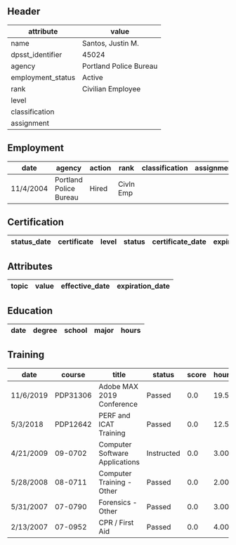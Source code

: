 ## Header
| attribute | value |
| --------- | ----- |
| name | Santos, Justin M. |
| dpsst_identifier | 45024 |
| agency | Portland Police Bureau |
| employment_status | Active |
| rank | Civilian Employee |
| level |  |
| classification |  |
| assignment |  |
## Employment
| date | agency | action | rank | classification | assignment |
| ---- | ------ | ------ | ---- | -------------- | ---------- |
| 11/4/2004 | Portland Police Bureau | Hired | Civln Emp |  |  |
## Certification
| status_date | certificate | level | status | certificate_date | expiration_date | probation_date |
| ----------- | ----------- | ----- | ------ | ---------------- | --------------- | -------------- |
## Attributes
| topic | value | effective_date | expiration_date |
| ----- | ----- | -------------- | --------------- |
## Education
| date | degree | school | major | hours |
| ---- | ------ | ------ | ----- | ----- |
## Training
| date | course | title | status | score | hours |
| ---- | ------ | ----- | ------ | ----- | ----- |
| 11/6/2019 | PDP31306 | Adobe MAX 2019 Conference | Passed | 0.0 | 19.50 |
| 5/3/2018 | PDP12642 | PERF and ICAT Training | Passed | 0.0 | 12.50 |
| 4/21/2009 | 09-0702 | Computer Software Applications | Instructed | 0.0 | 3.00 |
| 5/28/2008 | 08-0711 | Computer Training - Other | Passed | 0.0 | 2.00 |
| 5/31/2007 | 07-0790 | Forensics - Other | Passed | 0.0 | 3.00 |
| 2/13/2007 | 07-0952 | CPR / First Aid | Passed | 0.0 | 4.00 |
